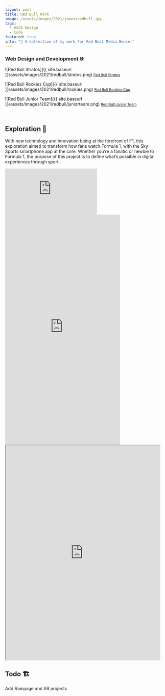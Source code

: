 ```yaml
---
layout: post
title: Red Bull Work
image: /assets/images/2021/jamesxredbull.jpg
tags:
  - UXUI-Design
  - Code
featured: true
info: "🎒 A collection of my work for Red Bull Media House."
---
```


### Web Design and Development 🌐

![Red Bull Stratos]({{ site.baseurl }}/assets/images/2021/redbull/stratos.png)
<small>[Red Bull Stratos](https://www.redbull.com/int-en/projects/red-bull-stratos)</small>

![Red Bull Rookies Cup]({{ site.baseurl }}/assets/images/2021/redbull/rookies.png)
<small>[Red Bull Rookies Cup](https://www.redbull.com/int-en/rookiescup)</small>

![Red Bull Junior Team]({{ site.baseurl }}/assets/images/2021/redbull/juniorteam.png)
<small>[Red Bull Junior Team](https://www.redbull.com/int-en/juniorteam)</small>

<div class="model-viewer-row">
  <model-viewer ar-modes="webxr" ar="true" src="https://red-bull-racing.herokuapp.com/assets/cars/RB19/model/RB19_Verstappen.glb" autoplay="true" auto-rotate="true" camera-controls="true" background-color="rgba(255,255,255,0)" camera-orbit="-50deg 75deg 105%" ios-src="https://red-bull-racing.herokuapp.com/assets/cars/RB19/model/RB19_Verstappen.usdz" ar-status="not-presenting"></model-viewer>

<model-viewer ar-modes="webxr" ar="true" src="https://addons-redbulljuniorteam.redbull.com/assets/images/ar/jak-crawford/jak-crawford.glb" autoplay="true" auto-rotate="true" camera-controls="true" background-color="rgba(255,255,255,0)" camera-orbit="-50deg 75deg 105%" ios-src="https://addons-redbulljuniorteam.redbull.com/assets/images/ar/jak-crawford/jak-crawford.usdz" ar-status="not-presenting"></model-viewer>

<model-viewer ar-modes="webxr" ar="true" src="https://p-p.redbull.com/rb-red-bull-stratos-1-bv//img/stratos.glb" autoplay="true" auto-rotate="true" camera-controls="true" background-color="rgba(255,255,255,0)" camera-orbit="-50deg 75deg 105%" ar-status="not-presenting"></model-viewer>

</div>

<span class="clear"></span>

<br/>

## Exploration 💭

With new technology and innovation being at the forefront of F1, this exploration aimed to transform how fans watch Formula 1, with the Sky Sports smartphone app at the core. Whether you’re a fanatic or newbie to Formula 1, the purpose of this project is to define what’s possible in digital experiences through sport.

<iframe loading="lazy" src='https://www.youtube.com/embed/ZqGcec5GurU?autoplay=0&loop=1' frameborder='0' allowfullscreen></iframe>

<div id="iphone-x">
    <iframe width="375" height="750" src="https://xd.adobe.com/embed/26904f2a-a592-4b2c-7f83-cb2a02e2e0f1-50a1/" frameborder="0" allowfullscreen></iframe>
  </div>

<iframe loading="lazy" src="https://drive.google.com/file/d/1zDkpM82B6QU1zLdntUXpCmVdDRnfGkYl/preview" width="100%" height="700"></iframe>

<script type="module" src="https://ajax.googleapis.com/ajax/libs/model-viewer/3.1.1/model-viewer.min.js"></script>

## Todo 🏗️

Add Rampage and AR projects
